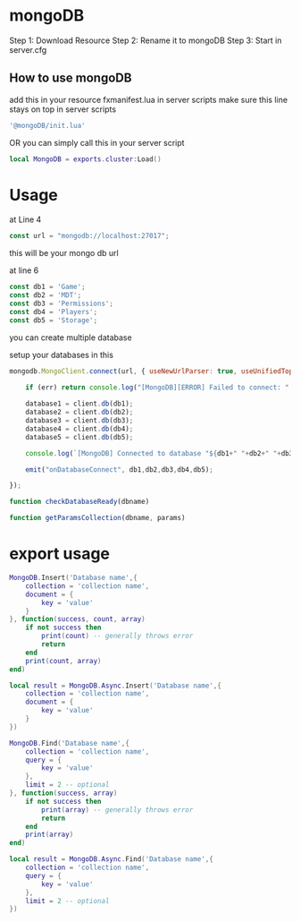 # mongoDB


Step 1: Download Resource
Step 2: Rename it to mongoDB
Step 3: Start in server.cfg

## How to use mongoDB

add this in your resource fxmanifest.lua in server scripts make sure this line stays on top in server scripts
```lua
'@mongoDB/init.lua'
```

OR you can simply call this in your server script

```lua
local MongoDB = exports.cluster:Load()
```

# Usage

at Line 4

```js
const url = "mongodb://localhost:27017";
```

this will be your mongo db url

at line 6
```js
const db1 = 'Game';
const db2 = 'MDT';
const db3 = 'Permissions';
const db4 = 'Players';
const db5 = 'Storage';
```

you can create multiple database

setup your databases in this

```js
mongodb.MongoClient.connect(url, { useNewUrlParser: true, useUnifiedTopology: true }, function (err, client) {

    if (err) return console.log("[MongoDB][ERROR] Failed to connect: " + err.message);
    
    database1 = client.db(db1);
    database2 = client.db(db2);
    database3 = client.db(db3);
    database4 = client.db(db4);
    database5 = client.db(db5);

    console.log(`[MongoDB] Connected to database "${db1+" "+db2+" "+db3+" "+db4+" "+db5}".`);

    emit("onDatabaseConnect", db1,db2,db3,db4,db5);

});

function checkDatabaseReady(dbname)

function getParamsCollection(dbname, params)
```

# export usage

```lua
MongoDB.Insert('Database name',{
    collection = 'collection name',
    document = {
        key = 'value'
    }
}, function(success, count, array)
    if not success then
        print(count) -- generally throws error
        return
    end
    print(count, array)
end)
```

```lua
local result = MongoDB.Async.Insert('Database name',{
    collection = 'collection name',
    document = {
        key = 'value'
    }
})
```


```lua
MongoDB.Find('Database name',{
    collection = 'collection name',
    query = {
        key = 'value'
    },
    limit = 2 -- optional
}, function(success, array)
    if not success then
        print(array) -- generally throws error
        return
    end
    print(array)
end)
```

```lua
local result = MongoDB.Async.Find('Database name',{
    collection = 'collection name',
    query = {
        key = 'value'
    },
    limit = 2 -- optional
})
```
